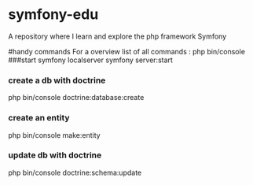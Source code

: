 # symfony-edu
A repository where I learn and explore the php framework Symfony 

#handy commands
For a overview list of all commands : php bin/console
###start symfony localserver
symfony server:start

### create a db with doctrine 
php bin/console doctrine:database:create

### create an entity 
php bin/console make:entity

### update db with doctrine 
php bin/console doctrine:schema:update






